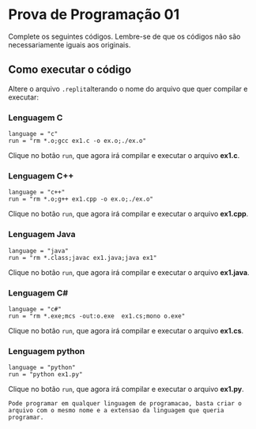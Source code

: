 # Prova de Programação 01
Complete os seguintes códigos. Lembre-se de que os códigos não são necessariamente iguais aos originais.

## Como executar o código
Altere o arquivo `.replit`alterando o nome do arquivo que quer compilar e executar:

### Lenguagem C
```
language = "c"
run = "rm *.o;gcc ex1.c -o ex.o;./ex.o"
``` 
Clique no botão `run`, que agora irá compilar e executar o arquivo **ex1.c**.

### Lenguagem C++
```
language = "c++"
run = "rm *.o;g++ ex1.cpp -o ex.o;./ex.o"
``` 
Clique no botão `run`, que agora irá compilar e executar o arquivo **ex1.cpp**.

### Lenguagem Java
```
language = "java"
run = "rm *.class;javac ex1.java;java ex1"
``` 
Clique no botão `run`, que agora irá compilar e executar o arquivo **ex1.java**.

### Lenguagem C#
```
language = "c#"
run = "rm *.exe;mcs -out:o.exe  ex1.cs;mono o.exe"
``` 
Clique no botão `run`, que agora irá compilar e executar o arquivo **ex1.cs**.

### Lenguagem python 
```
language = "python"
run = "python ex1.py"
``` 
Clique no botão `run`, que agora irá compilar e executar o arquivo **ex1.py**.


`Pode programar em qualquer linguagem de programacao, basta criar o arquivo com o mesmo nome e a extensao da linguagem que queria programar.`